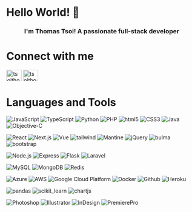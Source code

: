 # Hello World! 👋

<h3 align="center">I'm Thomas Tsoi! A passionate full-stack developer</h3>

# Connect with me
<p align="left">
<a href="https://linkedin.com/in/tsoithomas" target="blank"><img align="center" src="https://raw.githubusercontent.com/rahuldkjain/github-profile-readme-generator/master/src/images/icons/Social/linked-in-alt.svg" alt="tsoithomas" height="30" width="40" /></a>
<a href="https://www.leetcode.com/tsoithomas" target="blank"><img align="center" src="https://raw.githubusercontent.com/rahuldkjain/github-profile-readme-generator/master/src/images/icons/Social/leet-code.svg" alt="tsoithomas" height="30" width="40" /></a>
</p>

# Languages and Tools

<p>
  <img alt="JavaScript" src="https://img.shields.io/badge/-JavaScript-007ACC?style=flat-square&logo=javascript&logoColor=white" />
  <img alt="TypeScript" src="https://img.shields.io/badge/-TypeScript-007ACC?style=flat-square&logo=typescript&logoColor=white" />
  <img alt="Python" src="https://img.shields.io/badge/-Python-43853d?style=flat-square&logo=Python&logoColor=white" />
  <img alt="PHP" src="https://img.shields.io/badge/-PHP-43853d?style=flat-square&logo=php&logoColor=white" />
  <img alt="html5" src="https://img.shields.io/badge/-HTML5-E34F26?style=flat-square&logo=html5&logoColor=white" />
  <img alt="CSS3" src="https://img.shields.io/badge/-CSS3-E34F26?style=flat-square&logo=css3&logoColor=white" />
  <img alt="Java" src="https://img.shields.io/badge/-Java-E34F26?style=flat-square&logo=Java&logoColor=white" />
  <img alt="Objective-C" src="https://img.shields.io/badge/-Objective--C-E34F26?style=flat-square&logo=ObjectiveC&logoColor=white" />
</p>
<p>
  <img alt="React" src="https://img.shields.io/badge/-React-45b8d8?style=flat-square&logo=react&logoColor=white" />
  <img alt="Next.js" src="https://img.shields.io/badge/-Next.js-45b8d8?style=flat-square&logo=nextjs&logoColor=white" />
  <img alt="Vue" src="https://img.shields.io/badge/-Vue-45b8d8?style=flat-square&logo=vue&logoColor=white" />
  <img alt="tailwind" src="https://img.shields.io/badge/-tailwind-43853d?style=flat-square&logo=tailwind&logoColor=white" />
  <img alt="Mantine" src="https://img.shields.io/badge/-Mantine-43853d?style=flat-square&logo=Mantine&logoColor=white" />
  <img alt="jQuery" src="https://img.shields.io/badge/-jQuery-43853d?style=flat-square&logo=Node.js&logoColor=white" />
  <img alt="bulma" src="https://img.shields.io/badge/-bulma-43853d?style=flat-square&logo=bulma&logoColor=white" />
  <img alt="bootstrap" src="https://img.shields.io/badge/-bootstrap-43853d?style=flat-square&logo=bootstrap&logoColor=white" />
</p>
<p>
  <img alt="Node.js" src="https://img.shields.io/badge/-Node.js-43853d?style=flat-square&logo=Node.js&logoColor=white" />
  <img alt="Express" src="https://img.shields.io/badge/-Express-43853d?style=flat-square&logo=express&logoColor=white" />
  <img alt="Flask" src="https://img.shields.io/badge/-Flask-43853d?style=flat-square&logo=Flask&logoColor=white" />
  <img alt="Laravel" src="https://img.shields.io/badge/-Laravel-43853d?style=flat-square&logo=Laravel&logoColor=white" />
</p>
<p>
  <img alt="MySQL" src="https://img.shields.io/badge/-MySQL-43853d?style=flat-square&logo=MySQL&logoColor=white" />
  <img alt="MongoDB" src="https://img.shields.io/badge/-MongoDB-43853d?style=flat-square&logo=MongoDB&logoColor=white" />
  <img alt="Redis" src="https://img.shields.io/badge/-Redis-43853d?style=flat-square&logo=Redis&logoColor=white" />
</p>
<p>
  <img alt="Azure" src="https://img.shields.io/badge/-Azure-1a73e8?style=flat-square&logo=Azure&logoColor=white" />
  <img alt="AWS" src="https://img.shields.io/badge/-AWS-1a73e8?style=flat-square&logo=AWS&logoColor=white" />
  <img alt="Google Cloud Platform" src="https://img.shields.io/badge/-Google_Cloud_Platform-1a73e8?style=flat-square&logo=google-cloud&logoColor=white" />
  <img alt="Docker" src="https://img.shields.io/badge/-Docker-46a2f1?style=flat-square&logo=docker&logoColor=white" />
  <img alt="Github" src="https://img.shields.io/badge/-Github_Actions-2088FF?style=flat-square&logo=github-actions&logoColor=white" />
  <img alt="Heroku" src="https://img.shields.io/badge/-Heroku-430098?style=flat-square&logo=heroku&logoColor=white" />
</p>
<p>
  <img alt="pandas" src="https://img.shields.io/badge/-pandas-43853d?style=flat-square&logo=pandas&logoColor=white" />
  <img alt="scikit_learn" src="https://img.shields.io/badge/-scikit__learn-43853d?style=flat-square&logo=scikit_learn&logoColor=white" />
  <img alt="chartjs" src="https://img.shields.io/badge/-chartjs-43853d?style=flat-square&logo=chartjs&logoColor=white" />
</p>
<p>
  <img alt="Photoshop" src="https://img.shields.io/badge/-Photoshop-43853d?style=flat-square&logo=adobephotoshop&logoColor=white" />
  <img alt="Illustrator" src="https://img.shields.io/badge/-Illustrator-43853d?style=flat-square&logo=adobeillustrator&logoColor=white" />
  <img alt="InDesign" src="https://img.shields.io/badge/-InDesign-43853d?style=flat-square&logo=adobeindesign&logoColor=white" />
  <img alt="PremierePro" src="https://img.shields.io/badge/-Premiere_Pro-43853d?style=flat-square&logo=adobepremierepro&logoColor=white" />
</p>
